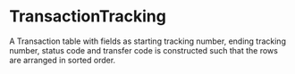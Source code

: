 # TransactionTracking
A Transaction table with fields as starting tracking number, ending tracking number, status code and transfer code is constructed such that the rows are arranged in sorted order. 
